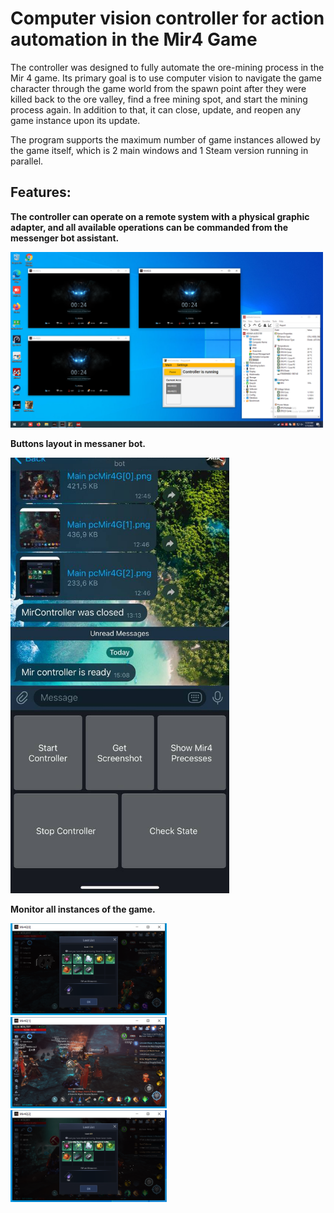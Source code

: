# Computer vision controller for action automation in the Mir4 Game

The controller was designed to fully automate the ore-mining process in the Mir 4 game.
Its primary goal is to use computer vision to navigate the game character through the game world from the spawn point after they were killed back to the ore valley, find a free mining spot, and start the mining process again. In addition to that, it can close, update, and reopen any game instance upon its update.

The program supports the maximum number of game instances allowed by the game itself, which is 2 main windows and 1 Steam version running in parallel.

## Features:

**The controller can operate on a remote system with a physical graphic adapter, and all available operations can be commanded from the messenger bot assistant.**

<img src="https://github.com/DmytroMudragel/Mir4Controller/blob/main/Figuration/2.png"  width="500">

**Buttons layout in messaner bot.**

<img src="https://github.com/DmytroMudragel/Mir4Controller/blob/main/Figuration/1.jpg"  width="350">

**Monitor all instances of the game.**

<p align="left">
  <img src="https://github.com/DmytroMudragel/Mir4Controller/blob/main/Figuration/3.png" alt="Image 1" width="250" style="display:inline-block; margin-right:20px;">
  <img src="https://github.com/DmytroMudragel/Mir4Controller/blob/main/Figuration/4.png" alt="Image 2" width="250" style="display:inline-block; margin-right:20px;">
  <img src="https://github.com/DmytroMudragel/Mir4Controller/blob/main/Figuration/5.png" alt="Image 3" width="250" style="display:inline-block;">
</p>



